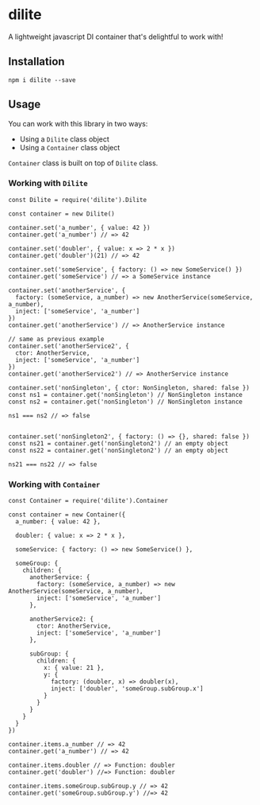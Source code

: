 # dilite
A lightweight javascript DI container that's delightful to work with!

## Installation
`npm i dilite --save`

## Usage
You can work with this library in two ways:
 - Using a `Dilite` class object
 - Using a `Container` class object
 
`Container` class is built on top of `Dilite` class.

### Working with `Dilite`

```ecmascript 6
const Dilite = require('dilite').Dilite

const container = new Dilite()

container.set('a_number', { value: 42 })
container.get('a_number') // => 42

container.set('doubler', { value: x => 2 * x })
container.get('doubler')(21) // => 42

container.set('someService', { factory: () => new SomeService() })
container.get('someService') // => a SomeService instance

container.set('anotherService', { 
  factory: (someService, a_number) => new AnotherService(someService, a_number),
  inject: ['someService', 'a_number']
})
container.get('anotherService') // => AnotherService instance

// same as previous example
container.set('anotherService2', {
  ctor: AnotherService,
  inject: ['someService', 'a_number']
})
container.get('anotherService2') // => AnotherService instance

container.set('nonSingleton', { ctor: NonSingleton, shared: false })
const ns1 = container.get('nonSingleton') // NonSingleton instance
const ns2 = container.get('nonSingleton') // NonSingleton instance

ns1 === ns2 // => false


container.set('nonSingleton2', { factory: () => {}, shared: false })
const ns21 = container.get('nonSingleton2') // an empty object
const ns22 = container.get('nonSingleton2') // an empty object

ns21 === ns22 // => false

```

### Working with `Container`
```ecmascript 6
const Container = require('dilite').Container

const container = new Container({
  a_number: { value: 42 },
  
  doubler: { value: x => 2 * x },
  
  someService: { factory: () => new SomeService() },
  
  someGroup: {
    children: {
      anotherService: { 
        factory: (someService, a_number) => new AnotherService(someService, a_number),
        inject: ['someService', 'a_number']
      },
      
      anotherService2: {
        ctor: AnotherService,
        inject: ['someService', 'a_number']
      },
      
      subGroup: {
        children: {
          x: { value: 21 },
          y: { 
            factory: (doubler, x) => doubler(x), 
            inject: ['doubler', 'someGroup.subGroup.x']
          }
        }
      } 
    }
  }
})

container.items.a_number // => 42
container.get('a_number') // => 42

container.items.doubler // => Function: doubler
container.get('doubler') //=> Function: doubler

container.items.someGroup.subGroup.y // => 42
container.get('someGroup.subGroup.y') //=> 42
```


